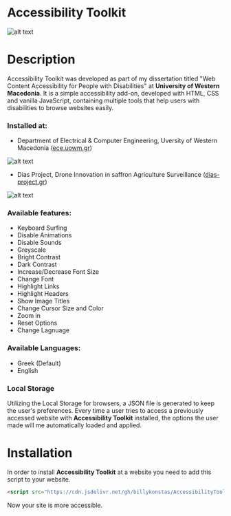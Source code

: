 # Accessibility Toolkit 

![alt text](https://github.com/billykonstas/AccessibilityToolkit/blob/main/images/acc_toolkit.png)

# Description
Accessibility Toolkit was developed as part of my dissertation titled "Web Content Accessibility for People with Disabilities" at **University of Western Macedonia**. It is a simple accessibility add-on, developed with HTML, CSS and vanilla JavaScript, containing multiple tools that help users with disabilities to browse websites easily.

### Installed at:

* Department of Electrical & Computer Engineering, Uversity of Western Macedonia ([ece.uowm.gr](ece.uowm.gr))

![alt text](https://github.com/billykonstas/AccessibilityToolkit/blob/main/images/ece_acc_toolkit.png)

* Dias Project, Drone Innovation in saffron Agriculture Surveillance ([dias-project.gr](dias-project.gr))

![alt text](https://github.com/billykonstas/AccessibilityToolkit/blob/main/images/dias_acc_toolkit.png)


### Available features:

* Keyboard Surfing
* Disable Animations
* Disable Sounds
* Greyscale
* Bright Contrast
* Dark Contrast
* Increase/Decrease Font Size
* Change Font
* Highlight Links
* Highlight Headers
* Show Image Titles
* Change Cursor Size and Color
* Zoom in
* Reset Options
* Change Lagnuage

### Available Languages:

* Greek (Default)
* English

### Local Storage
Utilizing the Local Storage for browsers, a JSON file is generated to keep the user's preferences. Every time a user tries to access a previously accessed website with **Accessibility Toolkit** installed, the options the user made will me automatically loaded and applied.

# Installation 
In order to install **Accessibility Toolkit** at a website you need to add this script to your website.
```HTML
<script src="https://cdn.jsdelivr.net/gh/billykonstas/AccessibilityToolkit@main/toolkit.min.js"></script>   
```
Now your site is more accessible.

